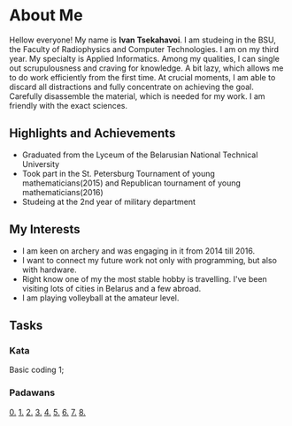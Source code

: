 # About Me

Hellow everyone! My name is **Ivan Tsekahavoi**.
I am studeing in the BSU, the Faculty of Radiophysics and Computer Technologies. I am on my third year. My specialty is Applied Informatics. Among my qualities, I can single out scrupulousness and craving for knowledge. A bit lazy, which allows me to do work efficiently from the first time. At crucial moments, I am able to discard all distractions and fully concentrate on achieving the goal. Carefully disassemble the material, which is needed for my work. I am friendly with the exact sciences.

## Highlights and Achievements
- Graduated from the Lyceum of the Belarusian National Technical University
- Took part in the St. Petersburg Tournament of young mathematicians(2015) and Republican tournament of young mathematicians(2016)
- Studeing at the 2nd year of military department

## My Interests

- I am keen on archery and was engaging in it from 2014 till 2016.
- I want to connect my future work not only with programming, but also with hardware.
- Right know one of my the most stable hobby is travelling. I've been visiting lots of cities in Belarus and a few abroad.
- I am playing volleyball at the amateur level.

## Tasks
### Kata
Basic coding 1;
### Padawans
[0.](https://github.com/VanyaTsekhavoi/FancyCalc.git)
[1.](https://github.com/VanyaTsekhavoi/PadawansTask1.git)
[2.](https://github.com/VanyaTsekhavoi/PadawansTask2.git)
[3.](https://github.com/VanyaTsekhavoi/PadawansTask3.git)
[4.](https://github.com/VanyaTsekhavoi/PadawansTask4.git)
[5.](https://github.com/VanyaTsekhavoi/PadawansTask5.git)
[6.](https://github.com/VanyaTsekhavoi/PadawansTask6.git)
[7.](https://github.com/VanyaTsekhavoi/PadawansTask7.git)
[8.](https://github.com/VanyaTsekhavoi/PadawansTask8.git)
